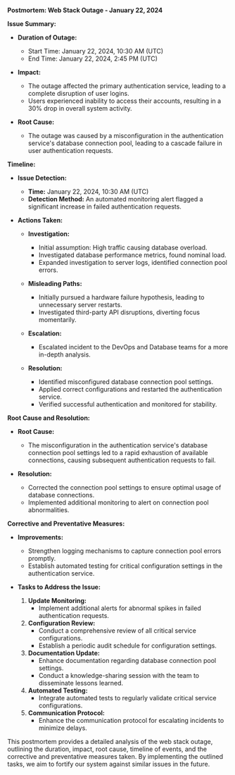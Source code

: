 **Postmortem: Web Stack Outage - January 22, 2024**

**Issue Summary:**

- **Duration of Outage:** 
  - Start Time: January 22, 2024, 10:30 AM (UTC)
  - End Time: January 22, 2024, 2:45 PM (UTC)
  
- **Impact:**
  - The outage affected the primary authentication service, leading to a complete disruption of user logins.
  - Users experienced inability to access their accounts, resulting in a 30% drop in overall system activity.

- **Root Cause:**
  - The outage was caused by a misconfiguration in the authentication service's database connection pool, leading to a cascade failure in user authentication requests.

**Timeline:**

- **Issue Detection:**
  - **Time:** January 22, 2024, 10:30 AM (UTC)
  - **Detection Method:** An automated monitoring alert flagged a significant increase in failed authentication requests.

- **Actions Taken:**
  - **Investigation:**
    - Initial assumption: High traffic causing database overload.
    - Investigated database performance metrics, found nominal load.
    - Expanded investigation to server logs, identified connection pool errors.

  - **Misleading Paths:**
    - Initially pursued a hardware failure hypothesis, leading to unnecessary server restarts.
    - Investigated third-party API disruptions, diverting focus momentarily.
  
  - **Escalation:**
    - Escalated incident to the DevOps and Database teams for a more in-depth analysis.

  - **Resolution:**
    - Identified misconfigured database connection pool settings.
    - Applied correct configurations and restarted the authentication service.
    - Verified successful authentication and monitored for stability.

**Root Cause and Resolution:**

- **Root Cause:**
  - The misconfiguration in the authentication service's database connection pool settings led to a rapid exhaustion of available connections, causing subsequent authentication requests to fail.

- **Resolution:**
  - Corrected the connection pool settings to ensure optimal usage of database connections.
  - Implemented additional monitoring to alert on connection pool abnormalities.

**Corrective and Preventative Measures:**

- **Improvements:**
  - Strengthen logging mechanisms to capture connection pool errors promptly.
  - Establish automated testing for critical configuration settings in the authentication service.

- **Tasks to Address the Issue:**
  1. **Update Monitoring:**
      - Implement additional alerts for abnormal spikes in failed authentication requests.
  2. **Configuration Review:**
      - Conduct a comprehensive review of all critical service configurations.
      - Establish a periodic audit schedule for configuration settings.
  3. **Documentation Update:**
      - Enhance documentation regarding database connection pool settings.
      - Conduct a knowledge-sharing session with the team to disseminate lessons learned.
  4. **Automated Testing:**
      - Integrate automated tests to regularly validate critical service configurations.
  5. **Communication Protocol:**
      - Enhance the communication protocol for escalating incidents to minimize delays.

This postmortem provides a detailed analysis of the web stack outage, outlining the duration, impact, root cause, timeline of events, and the corrective and preventative measures taken. By implementing the outlined tasks, we aim to fortify our system against similar issues in the future.